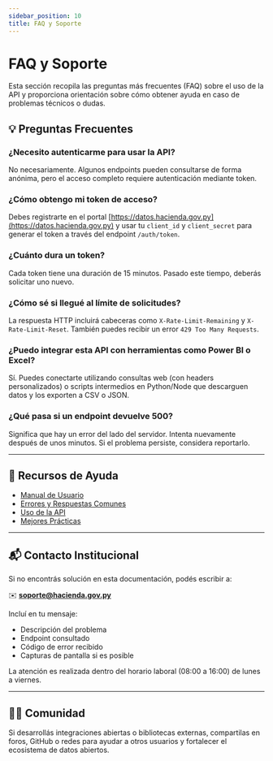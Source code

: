 ```yaml
---
sidebar_position: 10
title: FAQ y Soporte
---
```


# FAQ y Soporte

Esta sección recopila las preguntas más frecuentes (FAQ) sobre el uso de la API y proporciona orientación sobre cómo obtener ayuda en caso de problemas técnicos o dudas.

## 💡 Preguntas Frecuentes

### ¿Necesito autenticarme para usar la API?

No necesariamente. Algunos endpoints pueden consultarse de forma anónima, pero el acceso completo requiere autenticación mediante token.

### ¿Cómo obtengo mi token de acceso?

Debes registrarte en el portal [https://datos.hacienda.gov.py](https://datos.hacienda.gov.py) y usar tu `client_id` y `client_secret` para generar el token a través del endpoint `/auth/token`.

### ¿Cuánto dura un token?

Cada token tiene una duración de 15 minutos. Pasado este tiempo, deberás solicitar uno nuevo.

### ¿Cómo sé si llegué al límite de solicitudes?

La respuesta HTTP incluirá cabeceras como `X-Rate-Limit-Remaining` y `X-Rate-Limit-Reset`. También puedes recibir un error `429 Too Many Requests`.

### ¿Puedo integrar esta API con herramientas como Power BI o Excel?

Sí. Puedes conectarte utilizando consultas web (con headers personalizados) o scripts intermedios en Python/Node que descarguen datos y los exporten a CSV o JSON.

### ¿Qué pasa si un endpoint devuelve 500?

Significa que hay un error del lado del servidor. Intenta nuevamente después de unos minutos. Si el problema persiste, considera reportarlo.

---

## 🧰 Recursos de Ayuda

- [Manual de Usuario](./07-manual-usuario.md)
- [Errores y Respuestas Comunes](./06-errores.md)
- [Uso de la API](./04-uso-api.md)
- [Mejores Prácticas](./08-mejores-practicas.md)

---

## 📬 Contacto Institucional

Si no encontrás solución en esta documentación, podés escribir a:

✉️ **soporte@hacienda.gov.py**

Incluí en tu mensaje:

- Descripción del problema
- Endpoint consultado
- Código de error recibido
- Capturas de pantalla si es posible

La atención es realizada dentro del horario laboral (08:00 a 16:00) de lunes a viernes.

---

## 🙋‍♂️ Comunidad

Si desarrollás integraciones abiertas o bibliotecas externas, compartilas en foros, GitHub o redes para ayudar a otros usuarios y fortalecer el ecosistema de datos abiertos.

